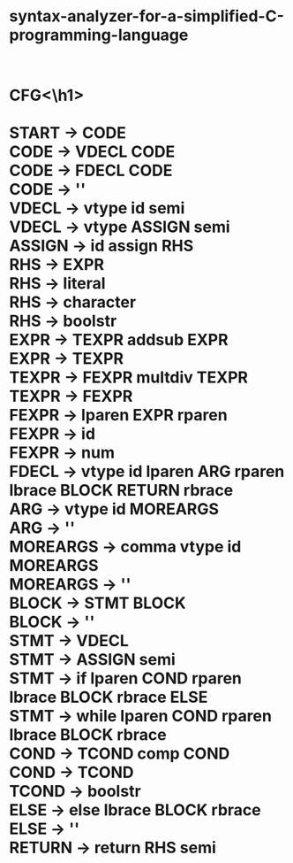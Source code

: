 # syntax-analyzer-for-a-simplified-C-programming-language

<br>
<h1>CFG<\h1>
<br>
<br>START -> CODE
<br>CODE -> VDECL CODE
<br>CODE -> FDECL CODE
<br>CODE -> ''
<br>VDECL -> vtype id semi
<br>VDECL -> vtype ASSIGN semi
<br>ASSIGN -> id assign RHS
<br>RHS -> EXPR
<br>RHS -> literal
<br>RHS -> character
<br>RHS -> boolstr
<br>EXPR -> TEXPR addsub EXPR
<br>EXPR -> TEXPR
<br>TEXPR -> FEXPR multdiv TEXPR
<br>TEXPR -> FEXPR
<br>FEXPR -> lparen EXPR rparen
<br>FEXPR -> id
<br>FEXPR -> num
<br>FDECL -> vtype id lparen ARG rparen lbrace BLOCK RETURN rbrace
<br>ARG -> vtype id MOREARGS 
<br>ARG -> ''
<br>MOREARGS -> comma vtype id MOREARGS 
<br>MOREARGS -> ''
<br>BLOCK -> STMT BLOCK 
<br>BLOCK -> ''
<br>STMT -> VDECL 
<br>STMT -> ASSIGN semi
<br>STMT -> if lparen COND rparen lbrace BLOCK rbrace ELSE
<br>STMT -> while lparen COND rparen lbrace BLOCK rbrace
<br>COND -> TCOND comp COND
<br>COND -> TCOND
<br>TCOND -> boolstr
<br>ELSE -> else lbrace BLOCK rbrace
<br>ELSE -> ''
<br>RETURN -> return RHS semi
